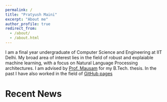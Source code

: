 ```yaml
---
permalink: /
title: "Pratyush Maini"
excerpt: "About me"
author_profile: true
redirect_from: 
  - /about/
  - /about.html
---
```


I am a final year undergraduate of Computer Science and Engineering at IIT Delhi. My broad area of interest lies in the field of robust and explaiable machine learning, with a focus on Natural Language Processing architectures. I am advised by [Prof. Mausam](http://www.cse.iitd.ernet.in/~mausam/) for my B.Tech. thesis. In the past I have also worked in the field of [GitHub pages](https://pages.github.com) 

Recent News
======
